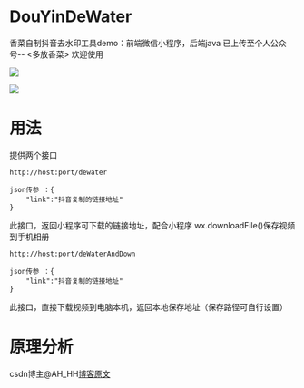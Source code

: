 # DouYinDeWater
香菜自制抖音去水印工具demo：前端微信小程序，后端java
已上传至个人公众号-- <多放香菜> 欢迎使用

![](https://github.com/yanhui-l/img-folder/blob/master/dewater/xaingcai.jpg)

![](https://github.com/yanhui-l/img-folder/blob/master/dewater/dewater.jpg)


# 用法
提供两个接口

```shell script
http://host:port/dewater

json传参 ：{
    "link":"抖音复制的链接地址"
}
```
此接口，返回小程序可下载的链接地址，配合小程序 wx.downloadFile()保存视频到手机相册

```shell script
http://host:port/deWaterAndDown

json传参 ：{
    "link":"抖音复制的链接地址"
}
```
此接口，直接下载视频到电脑本机，返回本地保存地址（保存路径可自行设置）

# 原理分析

csdn博主@AH_HH[博客原文](https://blog.csdn.net/qq_35098526/article/details/108142040)

